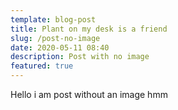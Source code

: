 ```yaml
---
template: blog-post
title: Plant on my desk is a friend
slug: /post-no-image
date: 2020-05-11 08:40
description: Post with no image
featured: true
---
```


Hello i am post without an image hmm
